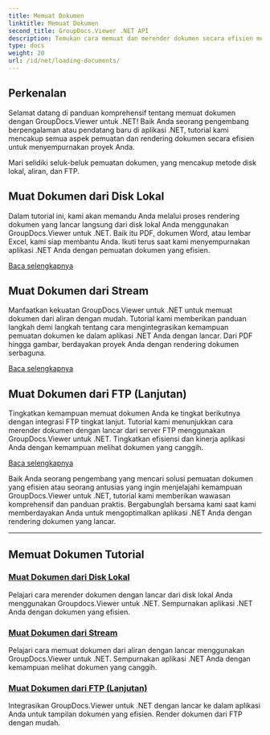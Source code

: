 ```yaml
---
title: Memuat Dokumen
linktitle: Memuat Dokumen
second_title: GroupDocs.Viewer .NET API
description: Temukan cara memuat dan merender dokumen secara efisien menggunakan GroupDocs.Viewer .NET. Jelajahi tutorial pemuatan disk lokal, streaming, dan FTP untuk aplikasi .NET yang ditingkatkan.
type: docs
weight: 20
url: /id/net/loading-documents/
---
```

## Perkenalan

Selamat datang di panduan komprehensif tentang memuat dokumen dengan GroupDocs.Viewer untuk .NET! Baik Anda seorang pengembang berpengalaman atau pendatang baru di aplikasi .NET, tutorial kami mencakup semua aspek pemuatan dan rendering dokumen secara efisien untuk menyempurnakan proyek Anda.

Mari selidiki seluk-beluk pemuatan dokumen, yang mencakup metode disk lokal, aliran, dan FTP.

## Muat Dokumen dari Disk Lokal

Dalam tutorial ini, kami akan memandu Anda melalui proses rendering dokumen yang lancar langsung dari disk lokal Anda menggunakan GroupDocs.Viewer untuk .NET. Baik itu PDF, dokumen Word, atau lembar Excel, kami siap membantu Anda. Ikuti terus saat kami menyempurnakan aplikasi .NET Anda dengan pemuatan dokumen yang efisien.

[Baca selengkapnya](./loading-document-local-disk/)

## Muat Dokumen dari Stream

Manfaatkan kekuatan GroupDocs.Viewer untuk .NET untuk memuat dokumen dari aliran dengan mudah. Tutorial kami memberikan panduan langkah demi langkah tentang cara mengintegrasikan kemampuan pemuatan dokumen ke dalam aplikasi .NET Anda dengan lancar. Dari PDF hingga gambar, berdayakan proyek Anda dengan rendering dokumen serbaguna.

[Baca selengkapnya](./loading-document-stream/)

## Muat Dokumen dari FTP (Lanjutan)

Tingkatkan kemampuan memuat dokumen Anda ke tingkat berikutnya dengan integrasi FTP tingkat lanjut. Tutorial kami menunjukkan cara merender dokumen dengan lancar dari server FTP menggunakan GroupDocs.Viewer untuk .NET. Tingkatkan efisiensi dan kinerja aplikasi Anda dengan kemampuan melihat dokumen yang canggih.

[Baca selengkapnya](./loading-document-ftp/)

Baik Anda seorang pengembang yang mencari solusi pemuatan dokumen yang efisien atau seorang antusias yang ingin menjelajahi kemampuan GroupDocs.Viewer untuk .NET, tutorial kami memberikan wawasan komprehensif dan panduan praktis. Bergabunglah bersama kami saat kami memberdayakan Anda untuk mengoptimalkan aplikasi .NET Anda dengan rendering dokumen yang lancar.

---
## Memuat Dokumen Tutorial
### [Muat Dokumen dari Disk Lokal](./loading-document-local-disk/)
Pelajari cara merender dokumen dengan lancar dari disk lokal Anda menggunakan Groupdocs.Viewer untuk .NET. Sempurnakan aplikasi .NET Anda dengan dokumen yang efisien.
### [Muat Dokumen dari Stream](./loading-document-stream/)
Pelajari cara memuat dokumen dari aliran dengan lancar menggunakan GroupDocs.Viewer untuk .NET. Sempurnakan aplikasi .NET Anda dengan kemampuan melihat dokumen yang canggih.
### [Muat Dokumen dari FTP (Lanjutan)](./loading-document-ftp/)
Integrasikan GroupDocs.Viewer untuk .NET dengan lancar ke dalam aplikasi Anda untuk tampilan dokumen yang efisien. Render dokumen dari FTP dengan mudah.
